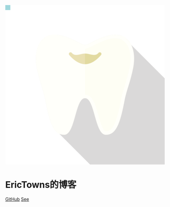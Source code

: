 ![logo](./tooth.svg)

# EricTowns的博客

[GitHub](https://github.com/EricTownsChina/erictownschina.github.io)
[See](#静静的顿河)
